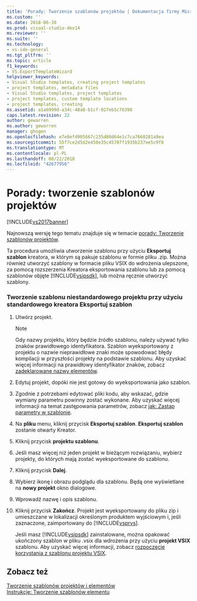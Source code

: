 ```yaml
---
title: 'Porady: Tworzenie szablonów projektów | Dokumentacja firmy Microsoft'
ms.custom: ''
ms.date: 2018-06-30
ms.prod: visual-studio-dev14
ms.reviewer: ''
ms.suite: ''
ms.technology:
- vs-ide-general
ms.tgt_pltfrm: ''
ms.topic: article
f1_keywords:
- VS.ExportTemplateWizard
helpviewer_keywords:
- Visual Studio templates, creating project templates
- project templates, metadata files
- Visual Studio templates, project templates
- project templates, custom template locations
- project templates, creating
ms.assetid: a1a6999d-a34c-48a8-b1cf-027eb5c76398
caps.latest.revision: 22
author: gewarren
ms.author: gewarren
manager: ghogen
ms.openlocfilehash: e7e8efd905667c235d80d64e1c7ca7660281a9ea
ms.sourcegitcommit: 55f7ce2d5d2e458e35c45787f1935b237ee5c9f8
ms.translationtype: MT
ms.contentlocale: pl-PL
ms.lasthandoff: 08/22/2018
ms.locfileid: "42677956"
---
```

# <a name="how-to-create-project-templates"></a>Porady: tworzenie szablonów projektów
[!INCLUDE[vs2017banner](../includes/vs2017banner.md)]

Najnowszą wersję tego tematu znajduje się w temacie [porady: Tworzenie szablonów projektów](https://docs.microsoft.com/visualstudio/ide/how-to-create-project-templates).  
  
Ta procedura umożliwia utworzenie szablonu przy użyciu **Eksportuj szablon** kreatora, w którym są pakuje szablonu w formie pliku .zip. Można również utworzyć szablony w formacie pliku VSIX do wdrożenia ulepszone, za pomocą rozszerzenia Kreatora eksportowania szablonu lub za pomocą szablonów objęte [!INCLUDE[vsipsdk](../includes/vsipsdk-md.md)], lub można ręcznie utworzyć szablony.  
  
### <a name="to-create-a-custom-project-template-with-the-standard-export-template-wizard"></a>Tworzenie szablonu niestandardowego projektu przy użyciu standardowego kreatora Eksportuj szablon  
  
1.  Utwórz projekt.  
  
    > [!NOTE]
    >  Gdy nazwy projektu, który będzie źródło szablonu, należy używać tylko znaków prawidłowego identyfikatora. Szablon wyeksportowany z projektu o nazwie nieprawidłowe znaki może spowodować błędy kompilacji w przyszłości projekty na podstawie szablonu. Aby uzyskać więcej informacji na prawidłowy identyfikator znaków, zobacz [zadeklarowane nazwy elementów](http://msdn.microsoft.com/library/09d8843b-c0dc-4afe-9dab-87c439a69e66).  
  
2.  Edytuj projekt, dopóki nie jest gotowy do wyeksportowania jako szablon.  
  
3.  Zgodnie z potrzebami edytować pliki kodu, aby wskazać, gdzie wymiany parametru powinny zostać wykonane. Aby uzyskać więcej informacji na temat zastępowania parametrów, zobacz [jak: Zastąp parametry w szablonie](../ide/how-to-substitute-parameters-in-a-template.md).  
  
4.  Na **pliku** menu, kliknij przycisk **Eksportuj szablon**. **Eksportuj szablon** zostanie otwarty Kreator.  
  
5.  Kliknij przycisk **projektu szablonu**.  
  
6.  Jeśli masz więcej niż jeden projekt w bieżącym rozwiązaniu, wybierz projekty, do których mają zostać wyeksportowane do szablonu.  
  
7.  Kliknij przycisk **Dalej**.  
  
8.  Wybierz ikonę i obrazu podglądu dla szablonu. Będą one wyświetlane na **nowy projekt** okno dialogowe.  
  
9. Wprowadź nazwę i opis szablonu.  
  
10. Kliknij przycisk **Zakończ**. Projekt jest wyeksportowany do pliku zip i umieszczane w lokalizacji określonym produktem wyjściowym i, jeśli zaznaczone, zaimportowany do [!INCLUDE[vsprvs](../includes/vsprvs-md.md)].  
  
     Jeśli masz [!INCLUDE[vsipsdk](../includes/vsipsdk-md.md)] zainstalowane, można opakować ukończony szablon w pliku .vsix dla wdrożenia przy użyciu **projekt VSIX** szablonu. Aby uzyskać więcej informacji, zobacz [rozpoczęcie korzystania z szablonu projektu VSIX](../extensibility/getting-started-with-the-vsix-project-template.md).  
  
## <a name="see-also"></a>Zobacz też  
 [Tworzenie szablonów projektów i elementów](../ide/creating-project-and-item-templates.md)   
 [Instrukcje: Tworzenie szablonów elementu](../ide/how-to-create-item-templates.md)



